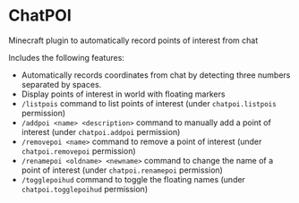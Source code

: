 # ChatPOI
Minecraft plugin to automatically record points of interest from chat

Includes the following features:
- Automatically records coordinates from chat by detecting three numbers separated by spaces.
- Display points of interest in world with floating markers
- `/listpois` command to list points of interest (under `chatpoi.listpois` permission)
- `/addpoi <name> <description>` command to manually add a point of interest (under `chatpoi.addpoi` permission)
- `/removepoi <name>` command to remove a point of interest (under `chatpoi.removepoi` permission)
- `/renamepoi <oldname> <newname>` command to change the name of a point of interest (under `chatpoi.renamepoi` permission)
- `/togglepoihud` command to toggle the floating names (under `chatpoi.togglepoihud` permission)
